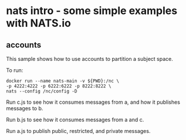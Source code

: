 # nats intro - some simple examples with NATS.io

## accounts

This sample shows how to use accounts to partition a subject space.

To run:

```console
docker run --name nats-main -v ${PWD}:/nc \
-p 4222:4222 -p 6222:6222 -p 8222:8222 \
nats --config /nc/config -D
```

Run c.js to see how it consumes messages from a, and how it publishes messages to b.

Run b.js to see how it consumes messages from a and c.

Run a.js to publish public, restricted, and private messages.